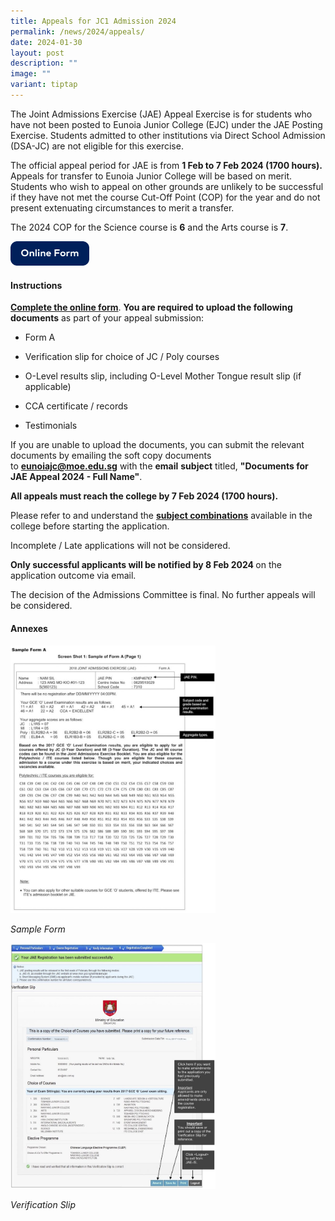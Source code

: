 ```yaml
---
title: Appeals for JC1 Admission 2024
permalink: /news/2024/appeals/
date: 2024-01-30
layout: post
description: ""
image: ""
variant: tiptap
---
```

<p>The Joint Admissions Exercise (JAE) Appeal Exercise is for students who
have not been posted to Eunoia Junior College (EJC) under the JAE Posting
Exercise. Students admitted to other institutions via Direct School Admission
(DSA-JC) are not eligible for this exercise.</p>
<p>The&nbsp;official appeal period for JAE is from&nbsp;<strong>1 Feb to 7 Feb 2024 (1700 hours). </strong>Appeals
for transfer to Eunoia Junior College will be based on merit. Students
who wish to appeal on other grounds are unlikely to be successful if they
have not met the course Cut-Off Point (COP) for the year and do not present
extenuating circumstances to merit a transfer.</p>
<p>The 2024 COP for the Science course is <strong>6</strong> and the Arts course
is <strong>7</strong>.</p>
<p></p><a class="isomer-image-wrapper" href="https://form.gov.sg/65a9db9b4c2f3e0012a76c9b"><img style="width: 25%;" height="auto" width="100%" alt="Online Form" src="/images/Form.png"></a>
<p></p>
<h4><strong>Instructions</strong></h4>
<p><strong><a href="https://form.gov.sg/65a9db9b4c2f3e0012a76c9b" rel="noopener noreferrer nofollow" target="_blank">Complete the online form</a></strong>.&nbsp;<strong>You are required to upload the following documents</strong> as
part of your appeal submission:</p>
<ul data-tight="true" class="tight">
<li>
<p>Form A</p>
</li>
<li>
<p>Verification slip for choice of JC / Poly courses&nbsp;</p>
</li>
<li>
<p>O-Level results slip, including O-Level Mother Tongue result slip (if
applicable)</p>
</li>
<li>
<p>CCA certificate / records</p>
</li>
<li>
<p>Testimonials</p>
</li>
</ul>
<p>If you are unable to upload the documents, you can submit the relevant
documents by emailing the soft copy documents to&nbsp;<strong><a href="mailto:eunoiajc@moe.edu.sg" rel="noopener noreferrer nofollow" target="_blank">eunoiajc@moe.edu.sg</a></strong>&nbsp;with
the <strong>email</strong>  <strong>subject</strong> titled,&nbsp;<strong>"Documents for JAE Appeal 2024 - Full Name"</strong>.</p>
<p><strong>All appeals must reach the college by 7 Feb 2024 (1700 hours).</strong>
</p>
<p>Please refer to and understand the&nbsp;<strong><a href="/subject-combinations/" rel="noopener noreferrer nofollow" target="_blank">subject combinations</a></strong>&nbsp;available
in the college before starting the application.&nbsp;</p>
<p>Incomplete / Late applications will not be considered.</p>
<p><strong>Only successful applicants will be notified by 8 Feb 2024 </strong>on
the application outcome via email.</p>
<p>The decision of the Admissions Committee is final. No further appeals
will be considered.</p>
<h4><strong>Annexes</strong></h4>
<div class="isomer-image-wrapper">
<img style="width:65%" height="auto" width="100%" src="/images/JAE-Annex-A-784x1024.jpeg">
</div>
<p><em>Sample Form</em>
</p>
<p></p>
<div class="isomer-image-wrapper">
<img style="width:65%" height="auto" width="100%" src="/images/JAE-Annex-B-853x1024.jpeg">
</div>
<p><em>Verification Slip</em>
</p>